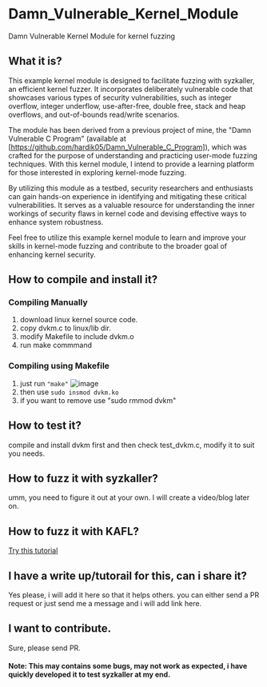 # Damn_Vulnerable_Kernel_Module
Damn Vulnerable Kernel Module for kernel fuzzing

## What it is?
This example kernel module is designed to facilitate fuzzing with syzkaller, an efficient kernel fuzzer. It incorporates deliberately vulnerable code that showcases various types of security vulnerabilities, such as integer overflow, integer underflow, use-after-free, double free, stack and heap overflows, and out-of-bounds read/write scenarios. 

The module has been derived from a previous project of mine, the "Damn Vulnerable C Program" (available at [https://github.com/hardik05/Damn_Vulnerable_C_Program]), which was crafted for the purpose of understanding and practicing user-mode fuzzing techniques. With this kernel module, I intend to provide a learning platform for those interested in exploring kernel-mode fuzzing.

By utilizing this module as a testbed, security researchers and enthusiasts can gain hands-on experience in identifying and mitigating these critical vulnerabilities. It serves as a valuable resource for understanding the inner workings of security flaws in kernel code and devising effective ways to enhance system robustness.

Feel free to utilize this example kernel module to learn and improve your skills in kernel-mode fuzzing and contribute to the broader goal of enhancing kernel security.

## How to compile and install it?
### Compiling Manually
1. download linux kernel source code.
2. copy dvkm.c to linux/lib dir.
3. modify Makefile to include dvkm.o
4. run make commmand

### Compiling using Makefile
1. just run ```"make"```
   ![image](https://github.com/hardik05/Damn_Vulnerable_Kernel_Module/assets/22524976/14fbcb45-4ce7-4c74-bec3-04159503642b)
2. then use ```sudo insmod dvkm.ko```
3. if you want to remove use "sudo rmmod dvkm"

## How to test it?
compile and install dvkm first and then check test_dvkm.c, modify it to suit you needs.

## How to fuzz it with syzkaller?
umm, you need to figure it out at your own. I will create a video/blog later on.

## How to fuzz it with KAFL?
[Try this tutorial](https://intellabs.github.io/kAFL/tutorials/linux/dvkm/index.html)

## I have a write up/tutorail for this, can i share it?
Yes please, i will add it here so that it helps others. you can either send a PR request or just send me a message and i will add link here.

## I want to contribute.
Sure, please send PR. 

#### Note: This may contains some bugs, may not work as expected, i have quickly developed it to test syzkaller at my end.
